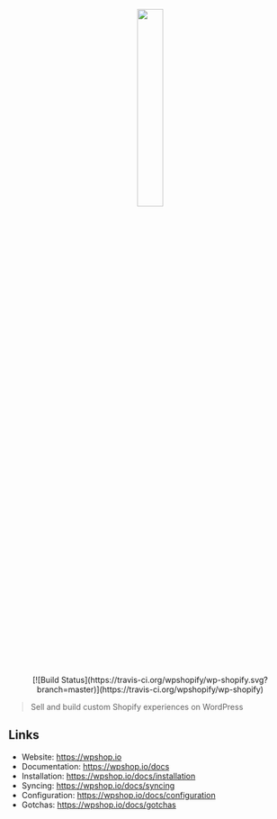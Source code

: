 <p align="center">
  <a href="https://wpshop.io">
    <img src="https://cdn.rawgit.com/arobbins/wp-shopify/master/public/imgs/logo-new-wpshop-horz.svg" width="30%" height="auto">
  </a>
</p>

<div style="text-align: center;">
[![Build Status](https://travis-ci.org/wpshopify/wp-shopify.svg?branch=master)](https://travis-ci.org/wpshopify/wp-shopify)
</div>

> Sell and build custom Shopify experiences on WordPress


## Links
- Website: https://wpshop.io
- Documentation: https://wpshop.io/docs
- Installation: https://wpshop.io/docs/installation
- Syncing: https://wpshop.io/docs/syncing
- Configuration: https://wpshop.io/docs/configuration
- Gotchas: https://wpshop.io/docs/gotchas
